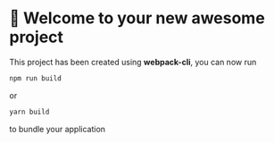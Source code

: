 # 🚀 Welcome to your new awesome project

This project has been created using **webpack-cli**, you can now run

```bash
npm run build
```

or

```bash
yarn build
```

to bundle your application
